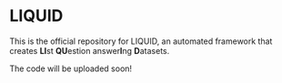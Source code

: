 # LIQUID

This is the official repository for LIQUID, an automated framework that creates **LI**st **QU**estion answer**I**ng **D**atasets.

The code will be uploaded soon!
